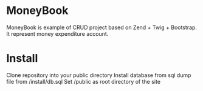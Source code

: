 MoneyBook
=========
MoneyBook is example of CRUD project based on Zend + Twig + Bootstrap.
It represent money expenditure account.

Install
=========
Clone repository into your public directory
Install database from sql dump file from /install/db.sql
Set /public as root directory of the site



